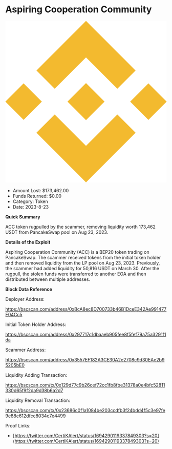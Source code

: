 # Aspiring Cooperation Community
![Aspiring Cooperation Community](/rektimages/Aspiring-Cooperation-Community-Rugpull.png)
- Amount Lost: $173,462.00
- Funds Returned: $0.00
- Category: Token
- Date: 2023-8-23

**Quick Summary**

ACC token rugpulled by the scammer, removing liquidity worth 173,462 USDT from PancakeSwap pool on Aug 23, 2023.

  


 **Details of the Exploit**

Aspiring Cooperation Community (ACC) is a BEP20 token trading on PancakeSwap. The scammer received tokens from the initial token holder and then removed liquidity from the LP pool on Aug 23, 2023. Previously, the scammer had added liquidity for 50,816 USDT on March 30. After the rugpull, the stolen funds were transferred to another EOA and then distributed between multiple addresses.

  


 **Block Data Reference**

Deployer Address:

https://bscscan.com/address/0xBcA8ec8D700733b46B1DceE342Ae991477E04Cc5

  


Initial Token Holder Address:

https://bscscan.com/address/0x297717c1dbaaeb905fee8f5fef79a75a3291f1da

  


Scammer Address:

https://bscscan.com/address/0x3557EF182A3CE30A2e2708c9d30EAe2b95205bE0

  


Liquidity Adding Transaction:

https://bscscan.com/tx/0x129d77c9b26cef72cc1fb8fbe31378a0e4bfc52811330d65f9f2da9d38b6a2d7

  


Liquidity Removal Transaction:

https://bscscan.com/tx/0x23686c0f1a1084be203ccdfb3f24bdd4f5c3e97fe9e88c612dfcc8034c7e4499


Proof Links:
- [https://twitter.com/CertiKAlert/status/1694290119337849303?s=20](https://twitter.com/CertiKAlert/status/1694290119337849303?s=20)


